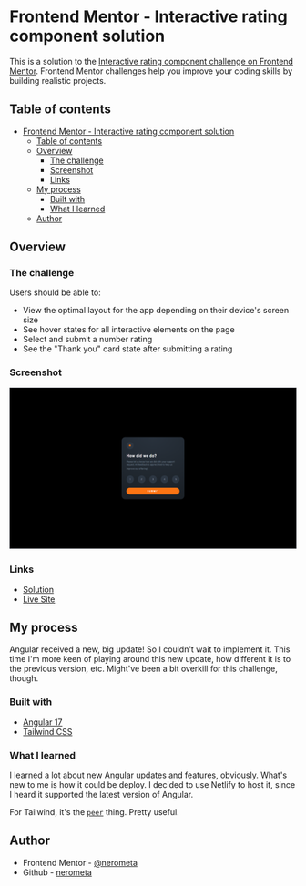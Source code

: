# Frontend Mentor - Interactive rating component solution

This is a solution to the [Interactive rating component challenge on Frontend Mentor](https://www.frontendmentor.io/challenges/interactive-rating-component-koxpeBUmI). Frontend Mentor challenges help you improve your coding skills by building realistic projects.

## Table of contents

- [Frontend Mentor - Interactive rating component solution](#frontend-mentor---interactive-rating-component-solution)
  - [Table of contents](#table-of-contents)
  - [Overview](#overview)
    - [The challenge](#the-challenge)
    - [Screenshot](#screenshot)
    - [Links](#links)
  - [My process](#my-process)
    - [Built with](#built-with)
    - [What I learned](#what-i-learned)
  - [Author](#author)

## Overview

### The challenge

Users should be able to:

- View the optimal layout for the app depending on their device's screen size
- See hover states for all interactive elements on the page
- Select and submit a number rating
- See the "Thank you" card state after submitting a rating

### Screenshot

![](./src/assets/Screenshot%202023-12-07%20112503.png)

### Links

- [Solution](https://your-solution-url.com)
- [Live Site](https://ng-rating.netlify.app/)

## My process

Angular received a new, big update! So I couldn't wait to implement it. This time I'm more keen of playing around this new update, how different it is to the previous version, etc. Might've been a bit overkill for this challenge, though.

### Built with

- [Angular 17](https://angular.dev)
- [Tailwind CSS](https://tailwindcss.com)

### What I learned

I learned a lot about new Angular updates and features, obviously. What's new to me is how it could be deploy. I decided to use Netlify to host it, since I heard it supported the latest version of Angular.

For Tailwind, it's the [`peer`](https://tailwindcss.com/docs/hover-focus-and-other-states#styling-based-on-sibling-state) thing. Pretty useful.

## Author

- Frontend Mentor - [@nerometa](https://www.frontendmentor.io/profile/nerometa)
- Github - [nerometa](https://www.github.com/nerometa)

